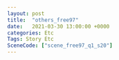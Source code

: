 ```yaml
---
layout: post
title:  "others_free97"
date:   2021-03-30 13:00:00 +0000
categories: Etc
Tags: Story Etc
SceneCode: ["scene_free97_q1_s20"]
---
```

